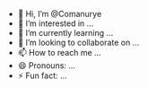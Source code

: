- 👋 Hi, I’m @Comanurye
- 👀 I’m interested in ...
- 🌱 I’m currently learning ...
- 💞️ I’m looking to collaborate on ...
- 📫 How to reach me ...
- 😄 Pronouns: ...
- ⚡ Fun fact: ...

<!---
Comanurye/Comanurye is a ✨ special ✨ repository because its `README.md` (this file) appears on your GitHub profile.
You can click the Preview link to take a look at your changes.
--->
